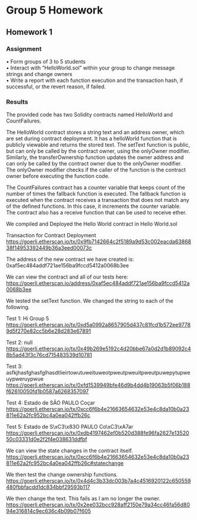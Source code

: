 # Group 5 Homework
## Homework 1
### Assignment
• Form groups of 3 to 5 students \
• Interact with “HelloWorld.sol” within your group to change message strings and change owners \
• Write a report with each function execution and the transaction hash, if successful, or the revert reason, if failed.

### Results

The provided code has two Solidity contracts named HelloWorld and CountFailures. 

The HelloWorld contract stores a string text and an address owner, which are set during contract deployment. It has a helloWorld function that is publicly viewable and returns the stored text. The setText function is public, but can only be called by the contract owner, using the onlyOwner modifier. Similarly, the transferOwnership function updates the owner address and can only be called by the contract owner due to the onlyOwner modifier. The onlyOwner modifier checks if the caller of the function is the contract owner before executing the function code.

The CountFailures contract has a counter variable that keeps count of the number of times the fallback function is executed. The fallback function is executed when the contract receives a transaction that does not match any of the defined functions. In this case, it increments the counter variable. The contract also has a receive function that can be used to receive ether.

We compiled and Deployed the Hello World contract in Hello World.sol

Transaction for Contract Deployment
https://goerli.etherscan.io/tx/0x9fb7142664c2f5189a9d53c002eacda6386838f14953392449b36a3eed00073c

The address of the new contract we have created is: 0xaf5ec484addf721ae156ba9fccd5412a0068b3ee

We can view the contract and all of our tests here:
https://goerli.etherscan.io/address/0xaf5ec484addf721ae156ba9fccd5412a0068b3ee

We tested the setText function. We changed the string to each of the following. 

Test 1: Hi Group 5
https://goerli.etherscan.io/tx/0xd5a0992a8657905d437c81fcd1b572ee97789d5f270e82cc5b6e28d283e67891

Test 2: null
https://goerli.etherscan.io/tx/0x49b269e5192c4d20bbe67a0d2d1b89092c48b5ad43f3c76cd715483539d10781

Test 3: asfkjhasfghasfglhasdtlieirtowutuweituweotpweutpweuitpweutpuwepytupweuypweruypwue
https://goerli.etherscan.io/tx/0xfd1539949bfe46d9b4dd4b19063b5f06b188f62610050fd1b0587a6268357097

Test 4: Estado de SÃO PAULO Coçar
https://goerli.etherscan.io/tx/0xcc6f6b4e21663654632e53e4c8da10b0a23811e62a2fc952bc4a0ea042ffb26c

Test 5: Estado de S\xC3\x83O PAULO Co\xC3\xA7ar
https://goerli.etherscan.io/tx/0xdb4197462ef0b520d388fe96fa2627e1352050c03331d0e2f2f4e038631ddfbf

We can view the state changes in the contract itself. 
https://goerli.etherscan.io/tx/0xcc6f6b4e21663654632e53e4c8da10b0a23811e62a2fc952bc4a0ea042ffb26c#statechange

We then test the change ownership functions.
https://goerli.etherscan.io/tx/0x4d4c3b33dc003b7a4c4516920122c650559480fbbfacdd1dc834bbf29593b117

We then change the text. This fails as I am no longer the owner. 
https://goerli.etherscan.io/tx/0x2ee032bcc928aff2150e79a34cc46fa56d8094e316814c9ec636c4b09b07f605





